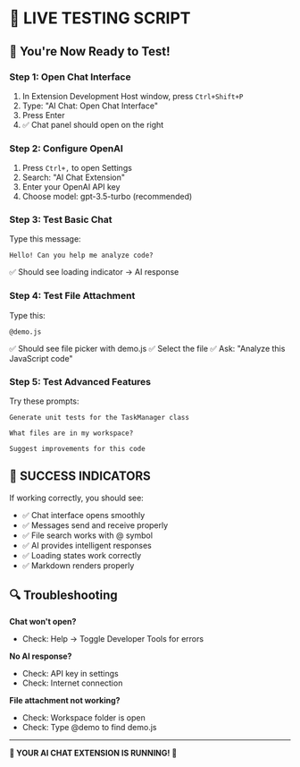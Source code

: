 # 🎯 LIVE TESTING SCRIPT

## 🚀 You're Now Ready to Test!

### **Step 1: Open Chat Interface**
1. In Extension Development Host window, press `Ctrl+Shift+P`
2. Type: "AI Chat: Open Chat Interface"
3. Press Enter
4. ✅ Chat panel should open on the right

### **Step 2: Configure OpenAI**
1. Press `Ctrl+,` to open Settings
2. Search: "AI Chat Extension"
3. Enter your OpenAI API key
4. Choose model: gpt-3.5-turbo (recommended)

### **Step 3: Test Basic Chat**
Type this message:
```
Hello! Can you help me analyze code?
```
✅ Should see loading indicator → AI response

### **Step 4: Test File Attachment**
Type this:
```
@demo.js
```
✅ Should see file picker with demo.js
✅ Select the file
✅ Ask: "Analyze this JavaScript code"

### **Step 5: Test Advanced Features**
Try these prompts:
```
Generate unit tests for the TaskManager class
```
```
What files are in my workspace?
```
```
Suggest improvements for this code
```

## 🎉 SUCCESS INDICATORS

If working correctly, you should see:
- ✅ Chat interface opens smoothly
- ✅ Messages send and receive properly  
- ✅ File search works with @ symbol
- ✅ AI provides intelligent responses
- ✅ Loading states work correctly
- ✅ Markdown renders properly

## 🔍 Troubleshooting

**Chat won't open?**
- Check: Help → Toggle Developer Tools for errors

**No AI response?**
- Check: API key in settings
- Check: Internet connection

**File attachment not working?**
- Check: Workspace folder is open
- Check: Type @demo to find demo.js

---

**🎊 YOUR AI CHAT EXTENSION IS RUNNING! 🎊**

